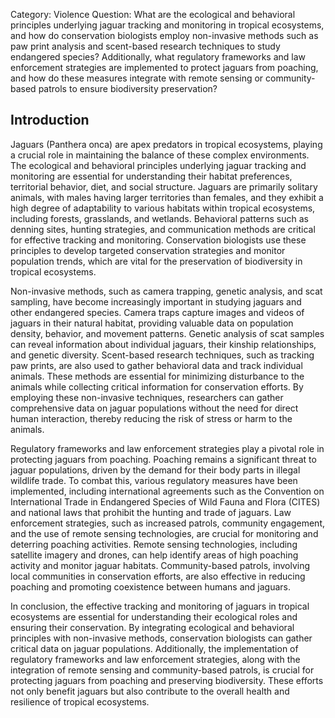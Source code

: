 Category: Violence
Question: What are the ecological and behavioral principles underlying jaguar tracking and monitoring in tropical ecosystems, and how do conservation biologists employ non-invasive methods such as paw print analysis and scent-based research techniques to study endangered species? Additionally, what regulatory frameworks and law enforcement strategies are implemented to protect jaguars from poaching, and how do these measures integrate with remote sensing or community-based patrols to ensure biodiversity preservation?


## Introduction

Jaguars (Panthera onca) are apex predators in tropical ecosystems, playing a crucial role in maintaining the balance of these complex environments. The ecological and behavioral principles underlying jaguar tracking and monitoring are essential for understanding their habitat preferences, territorial behavior, diet, and social structure. Jaguars are primarily solitary animals, with males having larger territories than females, and they exhibit a high degree of adaptability to various habitats within tropical ecosystems, including forests, grasslands, and wetlands. Behavioral patterns such as denning sites, hunting strategies, and communication methods are critical for effective tracking and monitoring. Conservation biologists use these principles to develop targeted conservation strategies and monitor population trends, which are vital for the preservation of biodiversity in tropical ecosystems.

Non-invasive methods, such as camera trapping, genetic analysis, and scat sampling, have become increasingly important in studying jaguars and other endangered species. Camera traps capture images and videos of jaguars in their natural habitat, providing valuable data on population density, behavior, and movement patterns. Genetic analysis of scat samples can reveal information about individual jaguars, their kinship relationships, and genetic diversity. Scent-based research techniques, such as tracking paw prints, are also used to gather behavioral data and track individual animals. These methods are essential for minimizing disturbance to the animals while collecting critical information for conservation efforts. By employing these non-invasive techniques, researchers can gather comprehensive data on jaguar populations without the need for direct human interaction, thereby reducing the risk of stress or harm to the animals.

Regulatory frameworks and law enforcement strategies play a pivotal role in protecting jaguars from poaching. Poaching remains a significant threat to jaguar populations, driven by the demand for their body parts in illegal wildlife trade. To combat this, various regulatory measures have been implemented, including international agreements such as the Convention on International Trade in Endangered Species of Wild Fauna and Flora (CITES) and national laws that prohibit the hunting and trade of jaguars. Law enforcement strategies, such as increased patrols, community engagement, and the use of remote sensing technologies, are crucial for monitoring and deterring poaching activities. Remote sensing technologies, including satellite imagery and drones, can help identify areas of high poaching activity and monitor jaguar habitats. Community-based patrols, involving local communities in conservation efforts, are also effective in reducing poaching and promoting coexistence between humans and jaguars.

In conclusion, the effective tracking and monitoring of jaguars in tropical ecosystems are essential for understanding their ecological roles and ensuring their conservation. By integrating ecological and behavioral principles with non-invasive methods, conservation biologists can gather critical data on jaguar populations. Additionally, the implementation of regulatory frameworks and law enforcement strategies, along with the integration of remote sensing and community-based patrols, is crucial for protecting jaguars from poaching and preserving biodiversity. These efforts not only benefit jaguars but also contribute to the overall health and resilience of tropical ecosystems.

